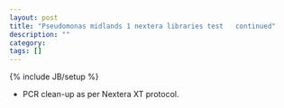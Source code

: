 ```yaml
---
layout: post
title: "Pseudomonas midlands 1 nextera libraries test   continued"
description: ""
category: 
tags: []
---
```

{% include JB/setup %}

*  PCR clean-up as per Nextera XT protocol.

